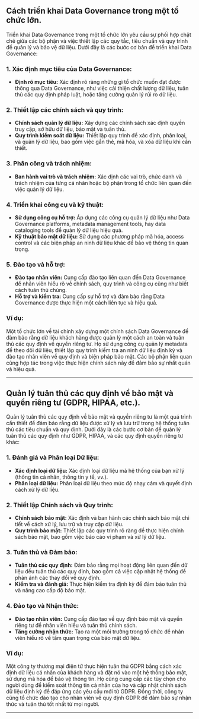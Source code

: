 ## Cách triển khai Data Governance trong một tổ chức lớn.

Triển khai Data Governance trong một tổ chức lớn yêu cầu sự phối hợp chặt chẽ giữa các bộ phận và việc thiết lập các quy tắc, tiêu chuẩn và quy trình để quản lý và bảo vệ dữ liệu. Dưới đây là các bước cơ bản để triển khai Data Governance:

### 1. Xác định mục tiêu của Data Governance:

- **Định rõ mục tiêu:** Xác định rõ ràng những gì tổ chức muốn đạt được thông qua Data Governance, như việc cải thiện chất lượng dữ liệu, tuân thủ các quy định pháp luật, hoặc tăng cường quản lý rủi ro dữ liệu.

### 2. Thiết lập các chính sách và quy trình:

- **Chính sách quản lý dữ liệu:** Xây dựng các chính sách xác định quyền truy cập, sở hữu dữ liệu, bảo mật và tuân thủ.
- **Quy trình kiểm soát dữ liệu:** Thiết lập quy trình để xác định, phân loại, và quản lý dữ liệu, bao gồm việc gắn thẻ, mã hóa, và xóa dữ liệu khi cần thiết.

### 3. Phân công và trách nhiệm:

- **Ban hành vai trò và trách nhiệm:** Xác định các vai trò, chức danh và trách nhiệm của từng cá nhân hoặc bộ phận trong tổ chức liên quan đến việc quản lý dữ liệu.

### 4. Triển khai công cụ và kỹ thuật:

- **Sử dụng công cụ hỗ trợ:** Áp dụng các công cụ quản lý dữ liệu như Data Governance platforms, metadata management tools, hay data cataloging tools để quản lý dữ liệu hiệu quả.
- **Kỹ thuật bảo mật dữ liệu:** Sử dụng các phương pháp mã hóa, access control và các biện pháp an ninh dữ liệu khác để bảo vệ thông tin quan trọng.

### 5. Đào tạo và hỗ trợ:

- **Đào tạo nhân viên:** Cung cấp đào tạo liên quan đến Data Governance để nhân viên hiểu rõ về chính sách, quy trình và công cụ cũng như biết cách tuân thủ chúng.
- **Hỗ trợ và kiểm tra:** Cung cấp sự hỗ trợ và đảm bảo rằng Data Governance được thực hiện một cách liên tục và hiệu quả.

### Ví dụ:

Một tổ chức lớn về tài chính xây dựng một chính sách Data Governance để đảm bảo rằng dữ liệu khách hàng được quản lý một cách an toàn và tuân thủ các quy định về quyền riêng tư. Họ sử dụng công cụ quản lý metadata để theo dõi dữ liệu, thiết lập quy trình kiểm tra an ninh dữ liệu định kỳ và đào tạo nhân viên về quy định và biện pháp bảo mật. Các bộ phận liên quan cùng hợp tác trong việc thực hiện chính sách này để đảm bảo sự nhất quán và hiệu quả.

---

## Quản lý tuân thủ các quy định về bảo mật và quyền riêng tư (GDPR, HIPAA, etc.).

Quản lý tuân thủ các quy định về bảo mật và quyền riêng tư là một quá trình cần thiết để đảm bảo rằng dữ liệu được xử lý và lưu trữ trong hệ thống tuân thủ các tiêu chuẩn và quy định. Dưới đây là các bước cơ bản để quản lý tuân thủ các quy định như GDPR, HIPAA, và các quy định quyền riêng tư khác:

### 1. Đánh giá và Phân loại Dữ liệu:

- **Xác định loại dữ liệu:** Xác định loại dữ liệu mà hệ thống của bạn xử lý (thông tin cá nhân, thông tin y tế, vv.).
- **Phân loại dữ liệu:** Phân loại dữ liệu theo mức độ nhạy cảm và quyết định cách xử lý dữ liệu.

### 2. Thiết lập Chính sách và Quy trình:

- **Chính sách bảo mật:** Xác định và ban hành các chính sách bảo mật chi tiết về cách xử lý, lưu trữ và truy cập dữ liệu.
- **Quy trình bảo mật:** Thiết lập các quy trình rõ ràng để thực hiện chính sách bảo mật, bao gồm việc báo cáo vi phạm và xử lý dữ liệu.

### 3. Tuân thủ và Đảm bảo:

- **Tuân thủ các quy định:** Đảm bảo rằng mọi hoạt động liên quan đến dữ liệu đều tuân thủ các quy định, bao gồm cả việc cập nhật hệ thống để phản ánh các thay đổi về quy định.
- **Kiểm tra và đánh giá:** Thực hiện kiểm tra định kỳ để đảm bảo tuân thủ và nâng cao cấp độ bảo mật.

### 4. Đào tạo và Nhận thức:

- **Đào tạo nhân viên:** Cung cấp đào tạo về quy định bảo mật và quyền riêng tư để nhân viên hiểu và tuân thủ chính sách.
- **Tăng cường nhận thức:** Tạo ra một môi trường trong tổ chức để nhân viên hiểu rõ về tầm quan trọng của bảo mật dữ liệu.

### Ví dụ:

Một công ty thương mại điện tử thực hiện tuân thủ GDPR bằng cách xác định dữ liệu cá nhân của khách hàng và đặt nó vào một hệ thống bảo mật, sử dụng mã hóa để bảo vệ thông tin. Họ cũng cung cấp các tùy chọn cho người dùng để kiểm soát thông tin cá nhân của họ và cập nhật chính sách dữ liệu định kỳ để đáp ứng các yêu cầu mới từ GDPR. Đồng thời, công ty cũng tổ chức đào tạo cho nhân viên về quy định GDPR để đảm bảo sự nhận thức và tuân thủ tốt nhất từ mọi người.

---
